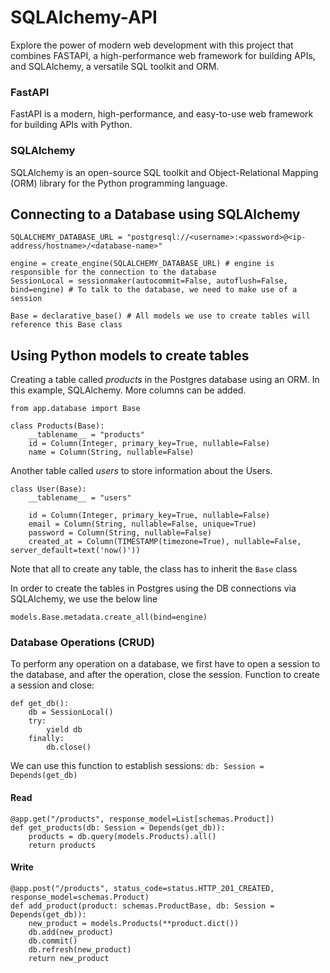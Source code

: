 # SQLAlchemy-API
Explore the power of modern web development with this project that combines FASTAPI, a high-performance web framework for building APIs, and SQLAlchemy, a versatile SQL toolkit and ORM.
### FastAPI
FastAPI is a modern, high-performance, and easy-to-use web framework for building APIs with Python.

### SQLAlchemy
SQLAlchemy is an open-source SQL toolkit and Object-Relational Mapping (ORM) library for the Python programming language.

## Connecting to a Database using SQLAlchemy
```commandline
SQLALCHEMY_DATABASE_URL = "postgresql://<username>:<password>@<ip-address/hostname>/<database-name>"

engine = create_engine(SQLALCHEMY_DATABASE_URL) # engine is responsible for the connection to the database
SessionLocal = sessionmaker(autocommit=False, autoflush=False, bind=engine) # To talk to the database, we need to make use of a session

Base = declarative_base() # All models we use to create tables will reference this Base class
```

## Using Python models to create tables
Creating a table called _products_ in the Postgres database using an ORM. In this example, SQLAlchemy.
More columns can be added.
```commandline
from app.database import Base

class Products(Base):
    __tablename__ = "products"
    id = Column(Integer, primary_key=True, nullable=False)
    name = Column(String, nullable=False)
```
Another table called _users_ to store information about the Users.
```commandline
class User(Base):
    __tablename__ = "users"

    id = Column(Integer, primary_key=True, nullable=False)
    email = Column(String, nullable=False, unique=True)
    password = Column(String, nullable=False)
    created_at = Column(TIMESTAMP(timezone=True), nullable=False, server_default=text('now()'))
```
Note that all to create any table, the class has to inherit the `Base` class

In order to create the tables in Postgres using the DB connections via SQLAlchemy, we use the below line
```commandline
models.Base.metadata.create_all(bind=engine)
```
### Database Operations (CRUD)
To perform any operation on a database, we first have to open a session to the database, and after the operation, close the session.
Function to create a session and close:
```commandline
def get_db():
    db = SessionLocal()
    try:
        yield db
    finally:
        db.close()
```
We can use this function to establish sessions: `db: Session = Depends(get_db)`

#### Read
```commandline
@app.get("/products", response_model=List[schemas.Product])
def get_products(db: Session = Depends(get_db)):
    products = db.query(models.Products).all()
    return products
```
#### Write
```commandline
@app.post("/products", status_code=status.HTTP_201_CREATED, response_model=schemas.Product)
def add_product(product: schemas.ProductBase, db: Session = Depends(get_db)):
    new_product = models.Products(**product.dict())
    db.add(new_product)
    db.commit()
    db.refresh(new_product)
    return new_product
```